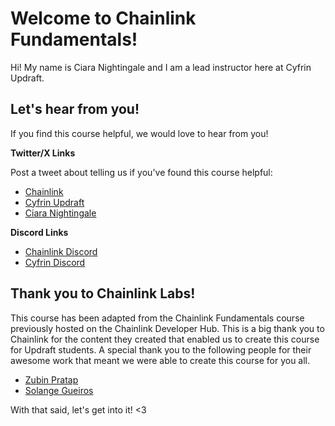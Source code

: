 # Welcome to Chainlink Fundamentals!

Hi! My name is Ciara Nightingale and I am a lead instructor here at Cyfrin Updraft. 

## Let's hear from you!

If you find this course helpful, we would love to hear from you! 

**Twitter/X Links**

Post a tweet about telling us if you've found this course helpful:

- [Chainlink](https://x.com/chainlink)
- [Cyfrin Updraft](https://x.com/CyfrinUpdraft)
- [Ciara Nightingale](https://x.com/CiaraNightingal)

**Discord Links**

- [Chainlink Discord](https://discord.com/invite/chainlink)
- [Cyfrin Discord](https://discord.com/invite/cyfrin)

## Thank you to Chainlink Labs!

This course has been adapted from the Chainlink Fundamentals course previously hosted on the Chainlink Developer Hub. This is a big thank you to Chainlink for the content they created that enabled us to create this course for Updraft students. A special thank you to the following people for their awesome work that meant we were able to create this course for you all.

- [Zubin Pratap](https://x.com/zubinpratap)
- [Solange Gueiros](https://x.com/solangegueiros)

With that said, let's get into it! <3

